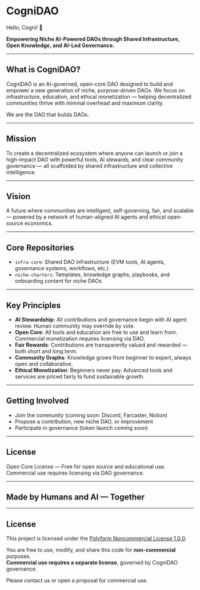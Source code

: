 # CogniDAO
Hello, Cogni! 🚀

**Empowering Niche AI-Powered DAOs through Shared Infrastructure, Open Knowledge, and AI-Led Governance.**

---

## What is CogniDAO?

CogniDAO is an AI-governed, open-core DAO designed to build and empower a new generation of niche, purpose-driven DAOs. We focus on infrastructure, education, and ethical monetization — helping decentralized communities thrive with minimal overhead and maximum clarity.

We are the DAO that builds DAOs.

---

## Mission

To create a decentralized ecosystem where anyone can launch or join a high-impact DAO with powerful tools, AI stewards, and clear community governance — all scaffolded by shared infrastructure and collective intelligence.

---

## Vision

A future where communities are intelligent, self-governing, fair, and scalable — powered by a network of human-aligned AI agents and ethical open-source economics.

---

## Core Repositories

- `infra-core`: Shared DAO infrastructure (EVM tools, AI agents, governance systems, workflows, etc.)
- `niche-charters`: Templates, knowledge graphs, playbooks, and onboarding content for niche DAOs

---

## Key Principles

- **AI Stewardship**: All contributions and governance begin with AI agent review. Human community may override by vote.
- **Open Core**: All tools and education are free to use and learn from. Commercial monetization requires licensing via DAO.
- **Fair Rewards**: Contributions are transparently valued and rewarded — both short and long term.
- **Community Graphs**: Knowledge grows from beginner to expert, always open and collaborative.
- **Ethical Monetization**: Beginners never pay. Advanced tools and services are priced fairly to fund sustainable growth.

---

## Getting Involved

- Join the community (coming soon: Discord, Farcaster, Notion)
- Propose a contribution, new niche DAO, or improvement
- Participate in governance (token launch coming soon)

---

## License

Open Core License — Free for open source and educational use. Commercial use requires licensing via DAO governance.

---

## Made by Humans and AI — Together

---

## License

This project is licensed under the [Polyform Noncommercial License 1.0.0](https://polyformproject.org/licenses/noncommercial/1.0.0/).

You are free to use, modify, and share this code for **non-commercial** purposes.  
**Commercial use requires a separate license**, governed by CogniDAO governance.

Please contact us or open a proposal for commercial use.
